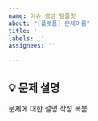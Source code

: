 ```yaml
---
name: 이슈 생성 템플릿
about: "[플랫폼] 문제이름"
title: ''
labels: ''
assignees: ''

---
```


## 💡 문제 설명
문제에 대한 설명 작성 복붙
